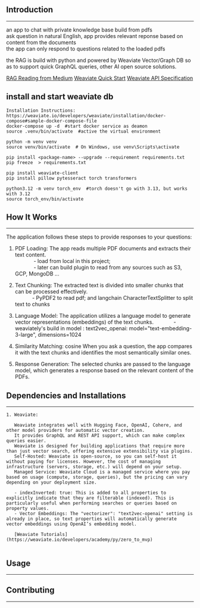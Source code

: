 


## Introduction
------------
an app to chat with private knowledge base build from pdfs <br>
ask question in natural English, app provides relevant reponse based on content from the documents <br>
the app can only respond to questions related to the loaded pdfs

the RAG is build with python and powered by Weaviate Vector/Graph DB so as to support quick GraphQL queries, other AI open source solutions. 

[RAG Reading from Medium](https://medium.com/@florian_algo/list/2334780a5667)
[Weaviate Quick Start](https://weaviate.io/developers/weaviate/quickstart)
[Weaviate API Specification](https://weaviate.io/developers/weaviate/api/rest#tag/schema/GET/schema)



## install and start weaviate db
```
Installation Instructions: https://weaviate.io/developers/weaviate/installation/docker-compose#sample-docker-compose-file
docker-compose up -d  #start docker service as deamon 
source .venv/bin/activate  #active the virtual environment

python -m venv venv
source venv/bin/activate  # On Windows, use venv\Scripts\activate

pip install <package-name> --upgrade --requirement requirements.txt
pip freeze  > requirements.txt

pip install weaviate-client
pip install pillow pytesseract torch transformers

python3.12 -m venv torch_env  #torch doesn't go with 3.13, but works with 3.12
source torch_env/bin/activate

```


## How It Works
------------

The application follows these steps to provide responses to your questions:

1. PDF Loading: The app reads multiple PDF documents and extracts their text content. <br>
   &emsp;&emsp; &emsp; - load from local in this project;  <br>
   &emsp;&emsp; &emsp; - later can build plugin to read from any sources such as S3, GCP, MongoDB ... <br>

2. Text Chunking: The extracted text is divided into smaller chunks that can be processed effectively.<br>
   &emsp;&emsp; &emsp;- PyPDF2 to read pdf; and langchain CharacterTextSplitter to split text to chunks <br>

3. Language Model: The application utilizes a language model to generate vector representations (embeddings) of the text chunks.
   &emsp;&emsp; &emsp; - weaviately's build in model : text2vec_openai: model="text-embedding-3-large",  dimensions=1024  <br>

4. Similarity Matching: cosine When you ask a question, the app compares it with the text chunks and identifies the most semantically similar ones.<br>

5. Response Generation: The selected chunks are passed to the language model, which generates a response based on the relevant content of the PDFs.<br>


## Dependencies and Installations
----------------------------
```
1. Weaviate: 

   Weaviate integrates well with Hugging Face, OpenAI, Cohere, and other model providers for automatic vector creation. 
   It provides GraphQL and REST API support, which can make complex queries easier. 
   Weaviate is designed for building applications that require more than just vector search, offering extensive extensibility via plugins. 
   Self-Hosted: Weaviate is open-source, so you can self-host it without paying for licenses. However, the cost of managing infrastructure (servers, storage, etc.) will depend on your setup. 
   Managed Service: Weaviate Cloud is a managed service where you pay based on usage (compute, storage, queries), but the pricing can vary depending on your deployment size. 
   
   - indexInverted: true: This is added to all properties to explicitly indicate that they are filterable (indexed). This is particularly useful when performing searches or queries based on property values. 
   - Vector Embeddings: The "vectorizer": "text2vec-openai" setting is already in place, so text properties will automatically generate vector embeddings using OpenAI’s embedding model.

   [Weaviate Tutorials](https://weaviate.io/developers/academy/py/zero_to_mvp) 
   
```

## Usage
-----


## Contributing
------------


